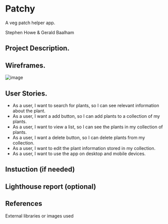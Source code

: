 # Patchy

A veg patch helper app.

Stephen Howe & Gerald Baalham

## Project Description.

## Wireframes.
![image](https://github.com/Scrobwofl/Patchy/assets/36296159/4c47626a-aca6-46e1-b444-630c4cef363d)


## User Stories.
* As a user, I want to search for plants, so I can see relevant information about the plant.
* As a user, I want a add button, so I can add plants to a collection of my plants.
* As a user, I want to view a list, so I can see the plants in my collection of plants.
* As a user, I want a delete button, so I can delete plants from my collection.
* As a user, I want to edit the plant information stored in my collection.
* As a user, I want to use the app on desktop and mobile devices.

## Instuction (if needed)

## Lighthouse report (optional)

## References
External libraries or images used
